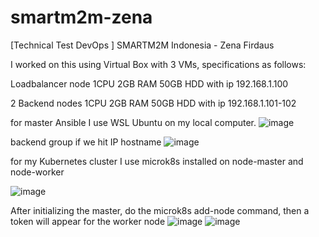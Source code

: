 # smartm2m-zena
[Technical Test DevOps ] SMARTM2M Indonesia - Zena Firdaus

I worked on this using Virtual Box with 3 VMs, specifications as follows:

Loadbalancer node 1CPU 2GB RAM 50GB HDD with ip 192.168.1.100

2 Backend nodes 1CPU 2GB RAM 50GB HDD with ip 192.168.1.101-102

for master Ansible I use WSL Ubuntu on my local computer.
![image](https://github.com/mzenafirdaus/smartm2m-zena/assets/85167578/377eee18-cd82-4d7d-b318-9865354eb4f8)

backend group if we hit IP hostname
![image](https://github.com/mzenafirdaus/smartm2m-zena/assets/85167578/45881356-8b1a-4bad-b90f-9b052efb835e)

for my Kubernetes cluster I use microk8s installed on node-master and node-worker

![image](https://github.com/mzenafirdaus/smartm2m-zena/assets/85167578/3322c23f-1bb2-40b2-91ea-3570d2dfc413)

After initializing the master, do the microk8s add-node command, then a token will appear for the worker node
![image](https://github.com/mzenafirdaus/smartm2m-zena/assets/85167578/d3f8c18f-32fd-4717-9943-a5f255e937c3)
![image](https://github.com/mzenafirdaus/smartm2m-zena/assets/85167578/6b11d2ac-5771-4ae0-9271-ada4e60947a1)

